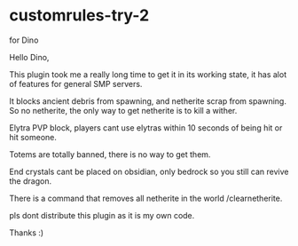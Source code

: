# customrules-try-2

for Dino

Hello Dino,

This plugin took me a really long time to get it in its working state, it has alot of features for general SMP servers.

It blocks ancient debris from spawning, and netherite scrap from spawning. So no netherite, the only way to get netherite is to kill a wither.

Elytra PVP block, players cant use elytras within 10 seconds of being hit or hit someone.

Totems are totally banned, there is no way to get them.

End crystals cant be placed on obsidian, only bedrock so you still can revive the dragon.

There is a command that removes all netherite in the world /clearnetherite.

pls dont distribute this plugin as it is my own code.

Thanks :)
